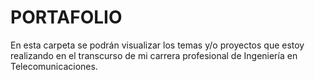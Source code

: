 # PORTAFOLIO
En esta carpeta se podrán visualizar los temas y/o proyectos que estoy realizando en el transcurso de mi carrera profesional de Ingeniería en Telecomunicaciones.
